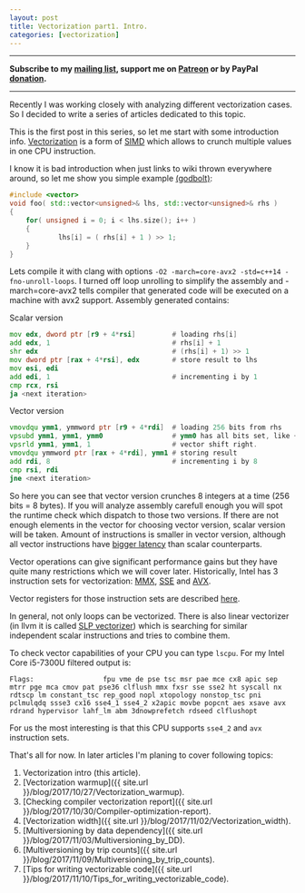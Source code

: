 ```yaml
---
layout: post
title: Vectorization part1. Intro.
categories: [vectorization]
---
```


------
**Subscribe to my [mailing list](https://mailchi.mp/4eb73720aafe/easyperf), support me on [Patreon](https://www.patreon.com/dendibakh) or by PayPal [donation](https://www.paypal.com/cgi-bin/webscr?cmd=_donations&business=TBM3NW8TKTT34&currency_code=USD&source=url).**

------

Recently I was working closely with analyzing different vectorization cases. So I decided to write a series of articles dedicated to this topic.

This is the first post in this series, so let me start with some introduction info. [Vectorization](https://stackoverflow.com/questions/1422149/what-is-vectorization) is a form of [SIMD](https://en.wikipedia.org/wiki/SIMD) which allows to crunch multiple values in one CPU instruction.

I know it is bad introduction when just links to wiki thrown everywhere around, so let me show you simple example [(godbolt)](https://godbolt.org/#g:!((g:!((g:!((h:codeEditor,i:(j:1,source:'%23include+%3Cvector%3E%0Avoid+foo(+std::vector%3Cunsigned%3E%26+lhs,+std::vector%3Cunsigned%3E%26+rhs+)%0A%7B%0A++++for(+unsigned+i+%3D+0%3B+i+%3C+lhs.size()%3B+i%2B%2B+)%0A++++%7B%0A++++++++++++lhs%5Bi%5D+%3D+(+rhs%5Bi%5D+%2B+1+)+%3E%3E+1%3B++++++++%0A++++%7D%0A%7D'),l:'5',n:'0',o:'C%2B%2B+source+%231',t:'0')),header:(),k:50,l:'4',m:100,n:'0',o:'',s:0,t:'0'),(g:!((h:compiler,i:(compiler:clang_trunk,filters:(b:'0',binary:'1',commentOnly:'0',demangle:'0',directives:'0',execute:'1',intel:'0',trim:'0'),libs:!(),options:'-O2+-march%3Dcore-avx2+-std%3Dc%2B%2B14+-fno-unroll-loops',source:1),l:'5',n:'0',o:'x86-64+clang+(trunk)+(Editor+%231,+Compiler+%231)',t:'0')),k:50,l:'4',n:'0',o:'',s:0,t:'0')),l:'2',n:'0',o:'',t:'0')),version:4):

```cpp
#include <vector>
void foo( std::vector<unsigned>& lhs, std::vector<unsigned>& rhs )
{
    for( unsigned i = 0; i < lhs.size(); i++ )
    {
            lhs[i] = ( rhs[i] + 1 ) >> 1;
    }
}
```
Lets compile it with clang with options `-O2 -march=core-avx2 -std=c++14 -fno-unroll-loops`. I turned off loop unrolling to simplify the assembly and -march=core-avx2 tells compiler that generated code will be executed on a machine with avx2 support. Assembly generated contains:

Scalar version
```asm
mov edx, dword ptr [r9 + 4*rsi]         # loading rhs[i]
add edx, 1                              # rhs[i] + 1
shr edx                                 # (rhs[i] + 1) >> 1
mov dword ptr [rax + 4*rsi], edx        # store result to lhs
mov esi, edi
add edi, 1                              # incrementing i by 1
cmp rcx, rsi
ja <next iteration>
```
Vector version
```asm
vmovdqu ymm1, ymmword ptr [r9 + 4*rdi]  # loading 256 bits from rhs
vpsubd ymm1, ymm1, ymm0                 # ymm0 has all bits set, like +1
vpsrld ymm1, ymm1, 1                    # vector shift right.
vmovdqu ymmword ptr [rax + 4*rdi], ymm1 # storing result 
add rdi, 8                              # incrementing i by 8
cmp rsi, rdi
jne <next iteration>
```

So here you can see that vector version crunches 8 integers at a time (256 bits = 8 bytes). If you will analyze assembly carefull enough you will spot the runtime check which dispatch to those two versions. If there are not enough elements in the vector for choosing vector version, scalar version will be taken. Amount of instructions is smaller in vector version, although all vector instructions have [bigger latency](http://ithare.com/infographics-operation-costs-in-cpu-clock-cycles/<Paste>) than scalar counterparts.

Vector operations can give significant performance gains but they have quite many restrictions which we will cover later.
Historically, Intel has 3 instruction sets for vectorization: [MMX](https://en.wikipedia.org/wiki/MMX_(instruction_set)), [SSE](https://en.wikipedia.org/wiki/Streaming_SIMD_Extensions) and [AVX](https://en.wikipedia.org/wiki/Advanced_Vector_Extensions).

Vector registers for those instruction sets are described [here](https://en.wikipedia.org/wiki/X86#/media/File:Table_of_x86_Registers_svg.svg).

In general, not only loops can be vectorized. There is also linear vectorizer (in llvm it is called [SLP vectorizer](https://llvm.org/docs/Vectorizers.html#slp-vectorizer)) which is searching for similar independent scalar instructions and tries to combine them.

To check vector capabilities of your CPU you can type `lscpu`. For my Intel Core i5-7300U filtered output is:
```
Flags:                 fpu vme de pse tsc msr pae mce cx8 apic sep mtrr pge mca cmov pat pse36 clflush mmx fxsr sse sse2 ht syscall nx rdtscp lm constant_tsc rep_good nopl xtopology nonstop_tsc pni pclmulqdq ssse3 cx16 sse4_1 sse4_2 x2apic movbe popcnt aes xsave avx rdrand hypervisor lahf_lm abm 3dnowprefetch rdseed clflushopt
```

For us the most interesting is that this CPU supports `sse4_2` and `avx` instruction sets.

That's all for now. In later articles I'm planing to cover following topics:
1. Vectorization intro (this article).
2. [Vectorization warmup]({{ site.url }}/blog/2017/10/27/Vectorization_warmup).
3. [Checking compiler vectorization report]({{ site.url }}/blog/2017/10/30/Compiler-optimization-report).
4. [Vectorization width]({{ site.url }}/blog/2017/11/02/Vectorization_width).
5. [Multiversioning by data dependency]({{ site.url }}/blog/2017/11/03/Multiversioning_by_DD).
6. [Multiversioning by trip counts]({{ site.url }}/blog/2017/11/09/Multiversioning_by_trip_counts).
7. [Tips for writing vectorizable code]({{ site.url }}/blog/2017/11/10/Tips_for_writing_vectorizable_code).
